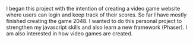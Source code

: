 I began this project with the intention of creating a video game website where users can login and keep track of their scores. 
So far I have mostly finished creating the game 2048.
I wanted to do this personal project to strengthen my javascript skills and also learn a new framework (Phaser). 
I am also interested in how video games are created. 
